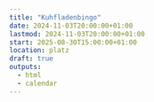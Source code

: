 ```yaml
---
title: "Kuhfladenbingo"
date: 2024-11-03T20:00:00+01:00
lastmod: 2024-11-03T20:00:00+01:00
start: 2025-08-30T15:00:00+01:00
location: platz
draft: true
outputs:
  - html
  - calendar
---
```


